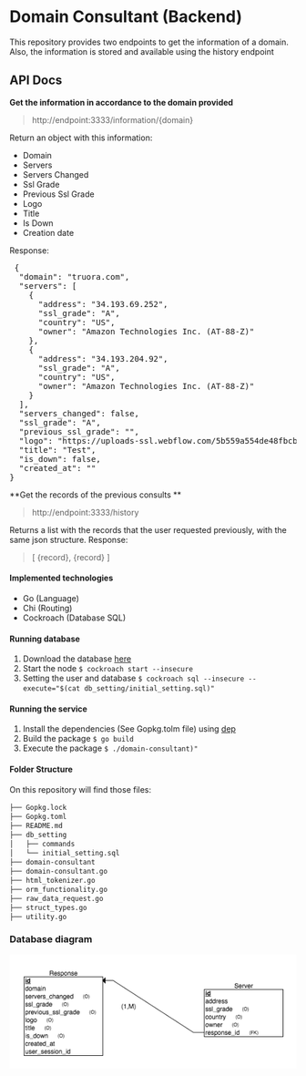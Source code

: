 # Domain Consultant (Backend)
This repository provides  two endpoints to get the information of a domain. Also, the information is stored and available using the history endpoint
## API Docs

**Get the information in accordance to the domain provided**
> http://endpoint:3333/information/{domain}

Return an object with this information:
- Domain
- Servers
- Servers Changed
- Ssl Grade
- Previous Ssl Grade
- Logo
- Title
- Is Down
- Creation date

Response:
<pre>
 {
  "domain": "truora.com",
  "servers": [
    {
      "address": "34.193.69.252",
      "ssl_grade": "A",
      "country": "US",
      "owner": "Amazon Technologies Inc. (AT-88-Z)"
    },
    {
      "address": "34.193.204.92",
      "ssl_grade": "A",
      "country": "US",
      "owner": "Amazon Technologies Inc. (AT-88-Z)"
    }
  ],
  "servers_changed": false,
  "ssl_grade": "A",
  "previous_ssl_grade": "",
  "logo": "https://uploads-ssl.webflow.com/5b559a554de48fbcb01fd277/5b97f0ac932c3291fa40d053_icon32.png",
  "title": "Test",
  "is_down": false,
  "created_at": ""
}
</pre>

**Get the records of the previous consults **
> http://endpoint:3333/history

Returns a list with the records that the user requested previously, with the same json structure.
Response:
> [
{record},
{record}
]



#### Implemented technologies
- Go (Language)
- Chi (Routing)
- Cockroach (Database SQL)

#### Running database
1. Download the database [here](https://www.cockroachlabs.com/docs/stable/install-cockroachdb-mac.html "here")
2. Start the node `$ cockroach start --insecure`
3. Setting the user and database `$ cockroach sql --insecure --execute="$(cat db_setting/initial_setting.sql)"`

#### Running the service
1. Install the dependencies (See Gopkg.tolm file) using  [dep](https://golang.github.io/dep "dep")
2. Build the package `$ go build`
3. Execute the package `$ ./domain-consultant)"`

#### Folder Structure
On this repository  will  find those files:

	├── Gopkg.lock
	├── Gopkg.toml
	├── README.md
	├── db_setting
	│   ├── commands
	│   └── initial_setting.sql
	├── domain-consultant
	├── domain-consultant.go
	├── html_tokenizer.go
	├── orm_functionality.go
	├── raw_data_request.go
	├── struct_types.go
	├── utility.go
    
### Database diagram

![](https://raw.githubusercontent.com/juanma0012/domain-consultant/master/db_setting/db_diagram.png)